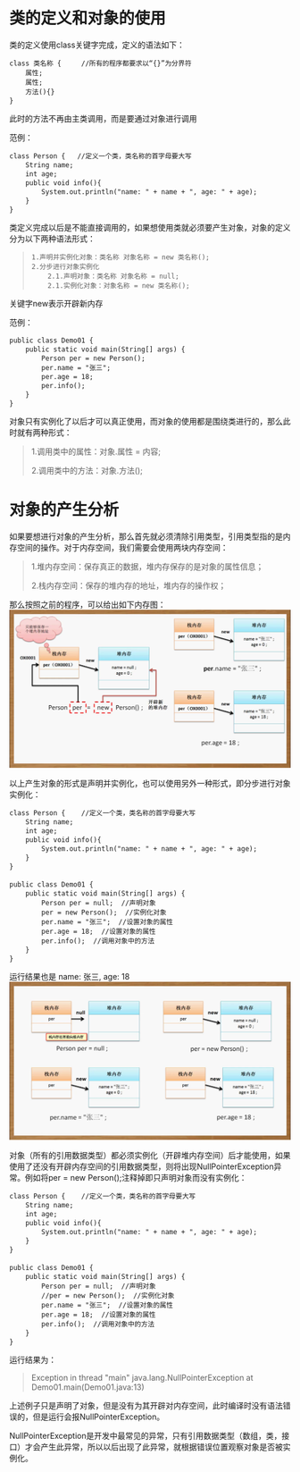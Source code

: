 # 类的定义和对象的使用 #

类的定义使用class关键字完成，定义的语法如下：

	class 类名称 {     //所有的程序都要求以“{}”为分界符
	    属性;
	    属性;
	    方法(){}
	}
此时的方法不再由主类调用，而是要通过对象进行调用

范例：

	class Person {   //定义一个类，类名称的首字母要大写
		String name;
		int age;
	    public void info(){
			System.out.println("name: " + name + ", age: " + age);
		}
	}

类定义完成以后是不能直接调用的，如果想使用类就必须要产生对象，对象的定义分为以下两种语法形式：
>     1.声明并实例化对象：类名称 对象名称 = new 类名称();
>     2.分步进行对象实例化
>         2.1.声明对象：类名称 对象名称 = null;
>         2.1.实例化对象：对象名称 = new 类名称();
关键字new表示开辟新内存

范例：

	public class Demo01 {
		public static void main(String[] args) {
			Person per = new Person();
			per.name = "张三";
			per.age = 18;
			per.info();
		}
	}
对象只有实例化了以后才可以真正使用，而对象的使用都是围绕类进行的，那么此时就有两种形式：
> 1.调用类中的属性：对象.属性 = 内容;
> 
> 2.调用类中的方法：对象.方法();


# 对象的产生分析 #

如果要想进行对象的产生分析，那么首先就必须清除引用类型，引用类型指的是内存空间的操作。对于内存空间，我们需要会使用两块内存空间：
> 1.堆内存空间：保存真正的数据，堆内存保存的是对象的属性信息；
> 
> 2.栈内存空间：保存的堆内存的地址，堆内存的操作权；

那么按照之前的程序，可以给出如下内存图：
![](https://raw.githubusercontent.com/pgao0823/Picture/master/%E6%A0%88%E5%86%85%E5%AD%98%E5%92%8C%E5%A0%86%E5%86%85%E5%AD%98%E5%9B%BE1.png)

以上产生对象的形式是声明并实例化，也可以使用另外一种形式，即分步进行对象实例化：

	class Person {    //定义一个类，类名称的首字母要大写
		String name;
		int age;
	    public void info(){
			System.out.println("name: " + name + ", age: " + age);
		}
	}
	
	public class Demo01 {
		public static void main(String[] args) {
			Person per = null;  //声明对象
			per = new Person();  //实例化对象
			per.name = "张三";  //设置对象的属性
			per.age = 18;  //设置对象的属性
			per.info();  //调用对象中的方法
		}
	}
运行结果也是 name: 张三, age: 18
![](https://raw.githubusercontent.com/pgao0823/Picture/master/%E6%A0%88%E5%86%85%E5%AD%98%E5%92%8C%E5%A0%86%E5%86%85%E5%AD%98%E5%9B%BE2.png)

对象（所有的引用数据类型）都必须实例化（开辟堆内存空间）后才能使用，如果使用了还没有开辟内存空间的引用数据类型，则将出现NullPointerException异常。例如将per = new Person();注释掉即只声明对象而没有实例化：

	class Person {    //定义一个类，类名称的首字母要大写
		String name;
		int age;
	    public void info(){
			System.out.println("name: " + name + ", age: " + age);
		}
	}
	
	public class Demo01 {
		public static void main(String[] args) {
			Person per = null;  //声明对象
			//per = new Person();  //实例化对象
			per.name = "张三";  //设置对象的属性
			per.age = 18;  //设置对象的属性
			per.info();  //调用对象中的方法
		}
	}
运行结果为：

>Exception in thread "main" java.lang.NullPointerException
        at Demo01.main(Demo01.java:13)

上述例子只是声明了对象，但是没有为其开辟对内存空间，此时编译时没有语法错误的，但是运行会报NullPointerException。

NullPointerException是开发中最常见的异常，只有引用数据类型（数组，类，接口）才会产生此异常，所以以后出现了此异常，就根据错误位置观察对象是否被实例化。